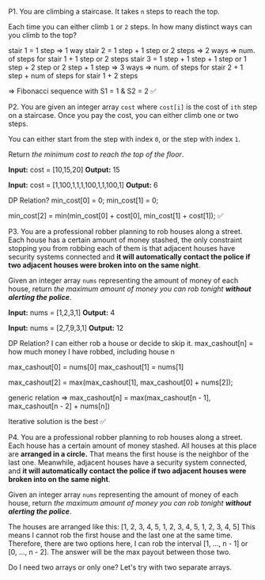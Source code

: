 P1. You are climbing a staircase. It takes `n` steps to reach the top.

Each time you can either climb `1` or `2` steps. In how many distinct ways can you climb to the top?

stair 1 = 1 step => 1 way
stair 2 = 1 step + 1 step or 2 steps => 2 ways
=> num. of steps for stair 1 + 1 step or 2 steps
stair 3 = 1 step + 1 step + 1 step or 1 step + 2 step or 2 step + 1 step => 3 ways
=> num. of steps for stair 2 + 1 step + num of steps for stair 1 + 2 steps

=> Fibonacci sequence with S1 = 1 & S2 = 2 ✅

P2. You are given an integer array `cost` where `cost[i]` is the cost of `ith` step on a staircase. Once you pay the cost, you can either climb one or two steps.

You can either start from the step with index `0`, or the step with index `1`.

Return _the minimum cost to reach the top of the floor_.

**Input:** cost = [10,15,20]
**Output:** 15

**Input:** cost = [1,100,1,1,1,100,1,1,100,1]
**Output:** 6

DP Relation?
min_cost[0] = 0;
min_cost[1] = 0;

min_cost[2] = min(min_cost[0] + cost[0], min_cost[1] + cost[1]);  ✅

P3. You are a professional robber planning to rob houses along a street. Each house has a certain amount of money stashed, the only constraint stopping you from robbing each of them is that adjacent houses have security systems connected and **it will automatically contact the police if two adjacent houses were broken into on the same night**.

Given an integer array `nums` representing the amount of money of each house, return _the maximum amount of money you can rob tonight **without alerting the police**_.

**Input:** nums = [1,2,3,1]
**Output:** 4

**Input:** nums = [2,7,9,3,1]
**Output:** 12

DP Relation?
I can either rob a house or decide to skip it.
max_cashout[n] = how much money I have robbed, including house n

max_cashout[0] = nums[0]
max_cashout[1] = nums[1]

max_cashout[2] = max(max_cashout[1], max_cashout[0] + nums[2]);

generic relation => max_cashout[n] = max(max_cashout[n - 1], max_cashout[n - 2] + nums[n])

Iterative solution is the best ✅

P4. You are a professional robber planning to rob houses along a street. Each house has a certain amount of money stashed. All houses at this place are **arranged in a circle.** That means the first house is the neighbor of the last one. Meanwhile, adjacent houses have a security system connected, and **it will automatically contact the police if two adjacent houses were broken into on the same night**.

Given an integer array `nums` representing the amount of money of each house, return _the maximum amount of money you can rob tonight **without alerting the police**_.

The houses are arranged like this: [1, 2, 3, 4, 5, 1, 2, 3, 4, 5, 1, 2, 3, 4, 5]
This means I cannot rob the first house and the last one at the same time.
Therefore, there are two options here, I can rob the interval [1, ..., n - 1] or [0, ..., n - 2]. The answer will be the max payout between those two.

Do I need two arrays or only one?
Let's try with two separate arrays.